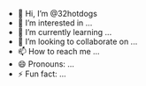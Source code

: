 - 👋 Hi, I’m @32hotdogs
- 👀 I’m interested in ...
- 🌱 I’m currently learning ...
- 💞️ I’m looking to collaborate on ...
- 📫 How to reach me ...
- 😄 Pronouns: ...
- ⚡ Fun fact: ...

<!---
32hotdogs/32hotdogs is a ✨ special ✨ repository because its `README.md` (this file) appears on your GitHub profile.
You can click the Preview link to take a look at your changes.
--->

